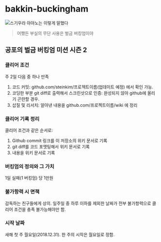 # bakkin-buckingham

![스기우라 아야노는 이렇게 말했다](https://i.imgur.com/62l97zw.jpg)

> 어쨌든 부실의 무단 사용은 벌금 버킹엄이야

## 공포의 벌금 버킹엄 미션 시즌 2

### 클리어 조건

주 2일 다음 중 하나 만족

1. 코드 커밋: github.com/steinkim/프로젝트이름(업데이트 예정) 에서 확인 가능.
2. 코딩한 부분 git diff로 출력해서 스크린샷으로 인증: 완성되지 않아 github에 올리기 곤란할 경우.
3. 삽질 및 리서치: 알아낸 내용을 github.com/프로젝트이름/wiki 에 정리

### 클리어 기록 정리

클리어 조건과 같은 순서로:

1. Github commit 링크를 이 저장소의 위키 문서로 기록
2. git diff를 코드 포맷팅해서 위키 문서로 기록
3. 내용을 위키 문서로 기록

### 버킹엄의 정의와 그 가치

1일 실패(1 버킹엄) 당 1만원

### 불가항력 시 면책

감독하는 친구들에게 상의. 일주일 중 하루 이하를 제외한 날짜가 전부 불가항력으로 클리어 조건을 충족 불가능해야만 함.

### 시작 날짜

새해 첫 주 월요일(2018.12.31). 한 주의 시작은 월요일로 정함.
